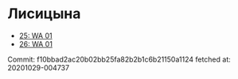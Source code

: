 # Лисицына
- [25: WA 01](25.md)
- [26: WA 01](26.md)

Commit: f10bbad2ac20b02bb25fa82b2b1c6b21150a1124
 fetched at: 20201029-004737
